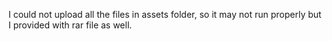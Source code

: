 I could not upload all the files in assets folder, so it may not run properly but I provided with rar file as well.

